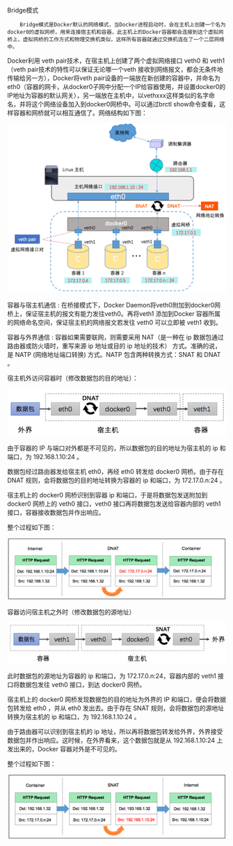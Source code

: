 Bridge模式

```
    Bridge模式是Docker默认的网络模式，当Docker进程启动时，会在主机上创建一个名为docker0的虚拟网桥，用来连接宿主机和容器，此主机上的Docker容器都会连接到这个虚拟网桥上，虚拟网桥的工作方式和物理交换机类似，这样所有容器就通过交换机连在了一个二层网络中。
```

Docker利用 veth pair技术，在宿主机上创建了两个虚拟网络接口 veth0 和 veth1（veth pair技术的特性可以保证无论哪一个veth 接收到网络报文，都会无条件地传输给另一方），Docker将veth pair设备的一端放在新创建的容器中，并命名为eth0（容器的网卡，从docker0子网中分配一个IP给容器使用，并设置docker0的IP地址为容器的默认网关），另一端放在主机中，以vethxxx这样类似的名字命名，并将这个网络设备加入到docker0网桥中。可以通过brctl show命令查看，这样容器和网桥就可以相互通信了。网络结构如下图：

![](/assets/importbridge.png)

容器与宿主机通信 : 在桥接模式下，Docker Daemon将veth0附加到docker0网桥上，保证宿主机的报文有能力发往veth0。再将veth1 添加到Docker 容器所属的网络命名空间，保证宿主机的网络报文若发往 veth0 可以立即被 veth1 收到。

容器与外界通信 : 容器如果需要联网，则需要采用 NAT（是一种在 ip 数据包通过路由器或防火墙时，重写来源 ip 地址或目的 ip 地址的技术） 方式。准确的说，是 NATP \(网络地址端口转换\) 方式。NATP 包含两种转换方式：SNAT 和 DNAT 。

宿主机外访问容器时（修改数据包的目的地址）：

![](/assets/importdnat.png)

由于容器的 IP 与端口对外都是不可见的，所以数据包的目的地址为宿主机的 ip 和端口，为 192.168.1.10:24 。

数据包经过路由器发给宿主机 eth0，再经 eth0 转发给 docker0 网桥。由于存在 DNAT 规则，会将数据包的目的地址转换为容器的 ip 和端口，为 172.17.0.n:24 。

宿主机上的 docker0 网桥识别到容器 ip 和端口，于是将数据包发送附加到 docker0 网桥上的 veth0 接口，veth0 接口再将数据包发送给容器内部的 veth1 接口，容器接收数据包并作出响应。

整个过程如下图：

![](/assets/importdnat1.png)

容器访问宿主机之外时（修改数据包的源地址）

![](/assets/importsnat.png)

此时数据包的源地址为容器的 ip 和端口，为 172.17.0.n:24，容器内部的 veth1 接口将数据包发往 veth0 接口，到达 docker0 网桥。

宿主机上的 docker0 网桥发现数据包的目的地址为外界的 IP 和端口，便会将数据包转发给 eth0 ，并从 eth0 发出去。由于存在 SNAT 规则，会将数据包的源地址转换为宿主机的 ip 和端口，为 192.168.1.10:24 。

由于路由器可以识别到宿主机的 ip 地址，所以再将数据包转发给外界，外界接受数据包并作出响应。这时候，在外界看来，这个数据包就是从 192.168.1.10:24 上发出来的，Docker 容器对外是不可见的。

整个过程如下图：

![](/assets/importsnat1.png)



